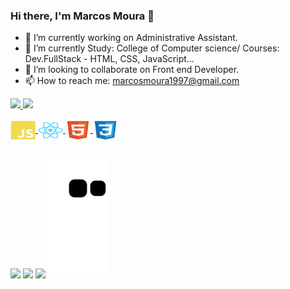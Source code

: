 ### Hi there, I'm Marcos Moura 👋

- 🔭 I’m currently working on Administrative Assistant.
- 🌱 I’m currently Study: College of Computer science/ Courses: Dev.FullStack - HTML, CSS, JavaScript...
- 👯 I’m looking to collaborate on Front end Developer.
- 📫 How to reach me: marcosmoura1997@gmail.com

<div align="inline_block">
  <a href="https://github.com/Moura97">
  <img height="180em" src="https://github-readme-stats.vercel.app/api?username=Moura97&show_icons=true&theme=midnight-purple&include_all_commits=true&count_private=true"/>
  <img height="180em" src="https://github-readme-stats.vercel.app/api/top-langs/?username=Moura97&layout=compact&langs_count=7&theme=midnight-purple"/>
</div>
<div style="display: inline_block"><br>
  <img align="center" alt="Moura-Js" height="30" width="40" src="https://raw.githubusercontent.com/devicons/devicon/master/icons/javascript/javascript-plain.svg">
  <img align="center" alt="Moura-React" height="30" width="40" src="https://raw.githubusercontent.com/devicons/devicon/master/icons/react/react-original.svg">
  <img align="center" alt="Moura-HTML" height="30" width="40" src="https://raw.githubusercontent.com/devicons/devicon/master/icons/html5/html5-original.svg">
  <img align="center" alt="Moura-CSS" height="30" width="40" src="https://raw.githubusercontent.com/devicons/devicon/master/icons/css3/css3-original.svg">
</div>
  
  ##
  
  <div> 
  
  <a href="https://instagram.com/marcos_moura97" target="_blank"><img src="https://img.shields.io/badge/-Instagram-%23E4405F?style=for-the-badge&logo=instagram&logoColor=white" target="_blank"></a>
  <a href = "mailto:marcosluan1997@gmail.com"><img src="https://img.shields.io/badge/-Gmail-%23333?style=for-the-badge&logo=gmail&logoColor=white" target="_blank"></a>
  <a href="https://www.linkedin.com/in/marcos-moura-45719620a/" target="_blank"><img src="https://img.shields.io/badge/-LinkedIn-%230077B5?style=for-the-badge&logo=linkedin&logoColor=white" target="_blank"></a>
    ![Snake animation](https://github.com/Moura97/Moura97/blob/output/github-contribution-grid-snake.svg)
    </div>
 
  

